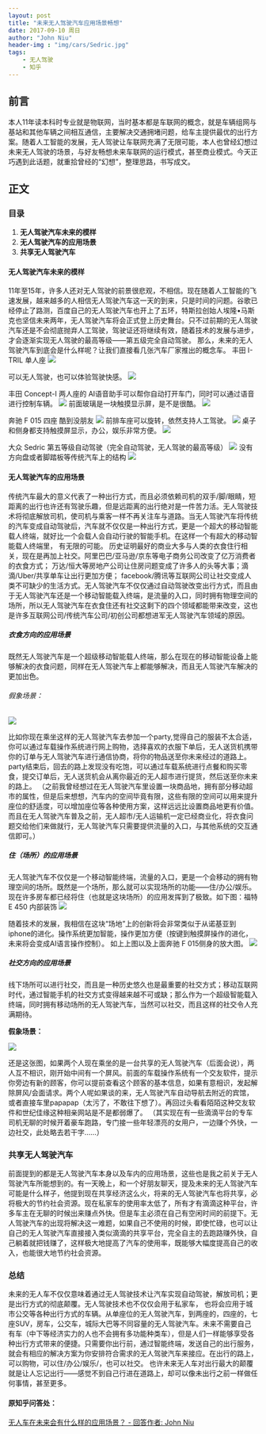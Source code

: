 ```yaml
---
layout: post
title: "未来无人驾驶汽车应用场景畅想"
date: 2017-09-10 周日
author: "John Niu"
header-img : "img/cars/Sedric.jpg"
tags:
    - 无人驾驶
    - 知乎
---
```


## 前言

本人11年读本科时专业就是物联网，当时基本都是车联网的概念，就是车辆组网与基站和其他车辆之间相互通信，主要解决交通拥堵问题，给车主提供最优的出行方案。随着人工智能的发展，无人驾驶让车联网充满了无限可能，本人也曾经幻想过未来无人驾驶的场景，与好友畅想未来车联网的运行模式，甚至商业模式。今天正巧遇到此话题，就重拾曾经的“幻想”，整理思路，书写成文。
## 正文

### 目录
1. **无人驾驶汽车未来的模样**
2. **无人驾驶汽车的应用场景**
3. **共享无人驾驶汽车**

#### 无人驾驶汽车未来的模样

11年至15年，许多人还对无人驾驶的前景很悲观，不相信。现在随着人工智能的飞速发展，越来越多的人相信无人驾驶汽车这一天的到来，只是时间的问题。谷歌已经停止了路测，百度自己的无人驾驶汽车也开上了五环，特斯拉创始人埃隆•马斯克也坚信未来两年，无人驾驶汽车将会正式登上历史舞台。只不过前期的无人驾驶汽车还是不会彻底抛弃人工驾驶，驾驶证还将继续有效，随着技术的发展与进步，才会逐渐实现无人驾驶的最高等级——第五级完全自动驾驶。
那么，未来的无人驾驶汽车到底会是什么样呢？让我们直接看几张汽车厂家推出的概念车。
丰田 I-TRIL
单人座
![](http://johnniu.com/img/cars/01.png)

可以无人驾驶，也可以体验驾驶快感。
![](http://johnniu.com/cars/02.png)

丰田 Concept-I
两人座的 AI语音助手可以帮你自动打开车门，同时可以通过语音进行控制车辆。
![](http://johnniu.com/img/cars/03.gif)
前面玻璃是一块触摸显示屏，是不是很酷。
![](http://johnniu.com/img/cars/04.png)

奔驰 F 015 
四座 酷到没朋友
![](http://johnniu.com/img/cars/05.png)
前排车座可以旋转，依然支持人工驾驶。
![](http://johnniu.com/img/cars/06.png)
桌子和侧身都支持触摸屏显示，办公，娱乐非常方便。
![](http://johnniu.com/img/cars/07.png)

大众 Sedric
第五等级自动驾驶（完全自动驾驶，无人驾驶的最高等级）
![](http://johnniu.com/img/cars/Sedric.jpg)
没有方向盘或者脚踏板等传统汽车上的结构
![](http://johnniu.com/img/cars/Sedric_02.jpg)

#### 无人驾驶汽车的应用场景

传统汽车最大的意义代表了一种出行方式，而且必须依赖司机的双手/脚/眼睛，短距离的出行也许还有驾驶乐趣，但是远距离的出行绝对是一件苦力活。无人驾驶技术将彻底解放司机，使司机与乘客一样不再关注车与道路。当无人驾驶汽车将传统的汽车变成自动驾驶后，汽车就不仅仅是一种出行方式，更是一个超大的移动智能载人终端，就好比一个会载人会自动行驶的智能手机。在这样一个有超大的移动智能载人终端里， 有无限的可能。
历史证明最好的商业大多与人类的衣食住行相关，现在是再加上社交。阿里巴巴/亚马逊/京东等电子商务公司改变了亿万消费者的衣食方式； 万达/恒大等房地产公司让住房问题变成了许多人的头等大事；滴滴/Uber/共享单车让出行更加方便； facebook/腾讯等互联网公司让社交变成人类不可缺少的生活方式。无人驾驶汽车不仅仅通过自动驾驶改变出行方式，而且由于无人驾驶汽车还是一个移动智能载入终端，是流量的入口，同时拥有物理空间的场所，所以无人驾驶汽车在衣食住还有社交这剩下的四个领域都能带来改变，这也是许多互联网公司/传统汽车公司/初创公司都想进军无人驾驶汽车领域的原因。
##### 衣食方向的应用场景
既然无人驾驶汽车是一个超级移动智能载人终端，那么在现在的移动智能设备上能够解决的衣食问题，同样在无人驾驶汽车上都能够解决，而且无人驾驶汽车解决的更加出色。
###### 假象场景：
![](http://johnniu.com/img/cars/08.png)

比如你现在乘坐这样的无人驾驶汽车去参加一个party,觉得自己的服装不太合适，你可以通过车载操作系统进行网上购物，选择喜欢的衣服下单后，无人送货机携带你的订单与无人驾驶汽车进行通信协商，将你的物品送至你未来经过的道路上。party结束后，回去的路上发现没有吃饱，可以通过车载系统进行点餐和购买零食，提交订单后，无人送货机会从离你最近的无人超市进行提货，然后送至你未来的路上。
（之前我曾经想过在无人驾驶汽车里设置一块商品地，拥有部分移动超市的属性，但是后来想想，汽车内的空间毕竟有限，这些有限的空间可以用来提升座位的舒适度，可以增加座位等各种使用方案，这样远远比设置商品地更有价值。而且在无人驾驶汽车普及之前，无人超市/无人运输机一定已经商业化，将衣食问题交给他们来做就行，无人驾驶汽车只需要提供流量的入口，与其他系统的交互通信即可。）
##### 住（场所）的应用场景
无人驾驶汽车不仅仅是一个移动智能终端，流量的入口，更是一个会移动的拥有物理空间的场所。既然是一个场所，那么就可以实现场所的功能——住/办公/娱乐。现在许多房车都已经将住（也就是这块场所）的应用发挥到了极致。如下图：福特 E 450 内部装饰
![](http://johnniu.com/img/cars/09.png)

随着技术的发展，我相信在这块“场地”上的创新将会非常类似于从诺基亚到iphone的进化。操作系统更加智能，操作更加方便（按键到触摸屏操作的进化，未来将会变成AI语言操作控制）。
如上上图以及上面奔驰 F 015侧身的放大图。 
![](http://johnniu.com/img/cars/10.jpg)

##### 社交方向的应用场景
线下场所可以进行社交，而且是一种历史悠久也是最重要的社交方式；移动互联网时代，通过智能手机的社交方式变得越来越不可或缺；那么作为一个超级智能载入终端，同时拥有移动场所的无人驾驶汽车，当然可以社交，而且这样的社交令人充满期待。

**假象场景：**

![](http://johnniu.com/img/cars/08.png)

还是这张图，如果两个人现在乘坐的是一台共享的无人驾驶汽车（后面会说），两人互不相识，刚开始中间有一个屏风。前面的车载操作系统有一个交友软件，提示你旁边有新的顾客，你可以提前查看这个顾客的基本信息，如果有意相识，发起解除屏风/会面请求。两个人呢如果谈的来，无人驾驶汽车自动导航去附近的宾馆，或者直接车里papapap（太污了，不敢往下想了）。再回过头看看陌陌这种交友软件和世纪佳缘这种相亲网站是不是都弱爆了。
（其实现在有一些滴滴平台的专车司机无聊的时候开着豪车跑路，专门接一些年轻漂亮的女用户，一边赚个外快，一边社交，此处略去若干字……）
### 共享无人驾驶汽车

前面提到的都是无人驾驶汽车本身以及车内的应用场景，这些也是我之前关于无人驾驶汽车所能想到的。有一天晚上，和一个好朋友聊天，提及未来的无人驾驶汽车可能是什么样子，他提到现在共享经济这么火，将来的无人驾驶汽车也将共享，必将极大的节约社会资源。现在私家车的使用率太低了，所有才有滴滴这种平台，许多车主在无聊的时候出来赚点外快。但是车主必须在自己有空闲时间的前提下。无人驾驶汽车的出现将解决这一难题，如果自己不使用的时候，即使忙碌，也可以让自己的无人驾驶汽车直接接入类似滴滴的共享平台，完全自主的去跑路赚外快，自己躺着就把钱赚了，这样极大地提高了汽车的使用率，既能够大幅度提高自己的收入，也能很大地节约社会资源。
### 总结

未来的无人车不仅仅意味着通过无人驾驶技术让汽车实现自动驾驶，解放司机；更是出行方式的彻底颠覆。无人驾驶技术也不仅仅会用于私家车， 也将会应用于城市公交等各种出行方式的车辆。从单座位的无人驾驶汽车，到两座的，四座的，七座SUV，房车，公交车，城际大巴等不同容量的无人驾驶汽车。未来不需要自己有车（中下等经济实力的人也不会拥有多功能种类车），但是人们一样能够享受各种出行方式带来的便捷。只需要你出行前，通过智能终端，发送自己的出行服务，就会有相应的解决方案为你安排符合需求的无人驾驶汽车来接应。在出行的路上，可以购物，可以住/办公/娱乐/，也可以社交。
也许未来无人车对出行最大的颠覆就是让人忘记出行——感觉不到自己行进在道路上，却可以像未出行之前一样做任何事情，甚至更多。
#### 原知乎问答处：
[无人车在未来会有什么样的应用场景？ - 回答作者: John Niu](https://zhihu.com/question/65073775/answer/228178158) 